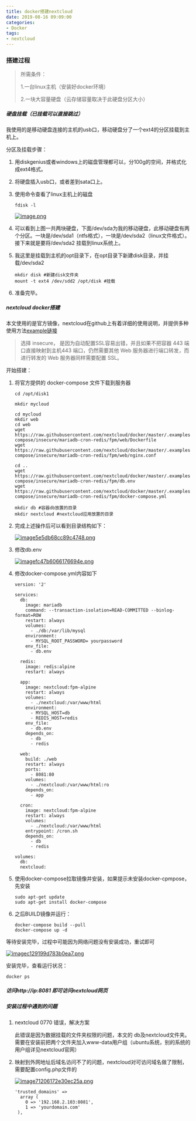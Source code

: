 ```yaml
---
title: docker搭建nextcloud
date: 2019-08-16 09:09:00
categories:
- Docker
tags:
- nextcloud
---
```

### 搭建过程

> 所需条件：
>
> 1.一台linux主机（安装好docker环境）
>
> 2.一块大容量硬盘（云存储容量取决于此硬盘分区大小）

##### 硬盘挂载（已挂载可以直接跳过）

我使用的是移动硬盘连接的主机的usb口，移动硬盘分了一个ext4的分区挂载到主机上。

分区及挂载步骤：

1. 用diskgenius或者windows上的磁盘管理都可以，分100g的空间，并格式化成ext4格式。

2. 将硬盘插入usb口，或者差到sata口上。

3. 使用命令查看了linux主机上的磁盘

   ```shell
   fdisk -l
   ```

   [![image.png](http://blog.zhuangzexin.top:8082/images/2019/08/14/image.png)](http://blog.zhuangzexin.top:8082/image/aUn)

4. 可以看到上图一共两块硬盘，下面/dev/sda为我的移动硬盘，此移动硬盘有两个分区。一块是/dev/sda1（ntfs格式），一块是/dev/sda2（linux文件格式）。接下来就是要将/dev/sda2 挂载到linux系统上。

5. 我这里是挂载到主机的opt目录下，在opt目录下新建disk目录，并挂载/dev/sda2

   ```shell
   mkdir disk #新建disk文件夹
   mount -t ext4 /dev/sdd2 /opt/disk #挂载
   ```

   

6. 准备完毕。

##### nextcloud docker搭建

本文使用的是官方镜像，nextcloud在github上有着详细的使用说明，并提供多种使用方法[example链接](https://github.com/nextcloud/docker/tree/master/.examples/docker-compose)

> 选择 insecure， 是因为自动配置SSL容易出错，并且如果不把容器 443 端口直接映射到主机443 端口，仍然需要其他 Web 服务器进行端口转发，而进行转发的 Web 服务器同样需要配置 SSL。

开始搭建：

1. 将官方提供的 docker-compose 文件下载到服务器

   ```shell
   cd /opt/disk1
   
   mkdir mycloud
   
   cd mycloud
   mkdir web
   cd web
   wget https://raw.githubusercontent.com/nextcloud/docker/master/.examples/docker-compose/insecure/mariadb-cron-redis/fpm/web/Dockerfile
   wget https://raw.githubusercontent.com/nextcloud/docker/master/.examples/docker-compose/insecure/mariadb-cron-redis/fpm/web/nginx.conf
   
   cd ..
   wget https://raw.githubusercontent.com/nextcloud/docker/master/.examples/docker-compose/insecure/mariadb-cron-redis/fpm/db.env
   wget https://raw.githubusercontent.com/nextcloud/docker/master/.examples/docker-compose/insecure/mariadb-cron-redis/fpm/docker-compose.yml
   
   mkdir db #容器db放置的目录
   mkdir nextcloud #nextcloud应用放置的目录
   
   ```

   

2. 完成上述操作后可以看到目录结构如下：

   [![image5e5db68cc89c4748.png](http://blog.zhuangzexin.top:8082/images/2019/08/14/image5e5db68cc89c4748.png)](http://blog.zhuangzexin.top:8082/image/oZ4)

3. 修改db.env

   [![imagefc47b6066176694e.png](http://blog.zhuangzexin.top:8082/images/2019/08/14/imagefc47b6066176694e.png)](http://blog.zhuangzexin.top:8082/image/yWi)

4. 修改docker-compose.yml内容如下

   ```shell
   version: '2'
   
   services:
     db:
       image: mariadb
       command: --transaction-isolation=READ-COMMITTED --binlog-format=ROW
       restart: always
       volumes:
         - ./db:/var/lib/mysql
       environment:
         - MYSQL_ROOT_PASSWORD= yourpassword
       env_file:
         - db.env
   
     redis:
       image: redis:alpine
       restart: always
   
     app:
       image: nextcloud:fpm-alpine
       restart: always
       volumes:
         - ./nextcloud:/var/www/html
       environment:
         - MYSQL_HOST=db
         - REDIS_HOST=redis
       env_file:
         - db.env
       depends_on:
         - db
         - redis
   
     web:
       build: ./web
       restart: always
       ports:
         - 8081:80
       volumes:
         - ./nextcloud:/var/www/html:ro
       depends_on:
         - app
   
     cron:
       image: nextcloud:fpm-alpine
       restart: always
       volumes:
         - ./nextcloud:/var/www/html
       entrypoint: /cron.sh
       depends_on:
         - db
         - redis
   
   volumes:
     db:
     nextcloud:
   ```

   

5. 使用docker-compose拉取镜像并安装，如果提示未安装docker-cpmpose，先安装

   ```shell
   sudo apt-get update
   sudo apt-get install docker-compose
   ```

   

6. 之后BUILD镜像并运行：

   ```shell
   docker-compose build --pull
   docker-compose up -d
   ```

等待安装完毕，过程中可能因为网络问题没有安装成功，重试即可

[![imagec129199d783b0ea7.png](http://blog.zhuangzexin.top:8082/images/2019/08/14/imagec129199d783b0ea7.png)](http://blog.zhuangzexin.top:8082/image/LPs)

安装完毕，查看运行状况：

```shell
docker ps
```

##### 访问http://ip:8081 即可访问nextcloud网页

##### 安装过程中遇到的问题

1. nextcloud 0770 错误，解决方案

   此错误是因为数据挂载的文件夹权限的问题，本文的 db及nextcloud文件夹。需要在安装前把两个文件夹加入www-data用户组（ubuntu系统，别的系统的用户组详见nextcloud官网） 

2. 映射到外网地址后域名访问不了的问题，nextcloud对可访问域名做了限制，需要配置config.php文件的

   

   [![image71206172e30ec25a.png](http://blog.zhuangzexin.top:8082/images/2019/08/14/image71206172e30ec25a.png)](http://blog.zhuangzexin.top:8082/image/RmZ)

   ```shell
   'trusted_domains' =>
     array (
       0 => '192.168.2.103:8081',
       1 => 'yourdomain.com'
    ),
   ```

